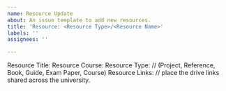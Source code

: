 ```yaml
---
name: Resource Update
about: An issue template to add new resources.
title: 'Resource: <Resource Type>/<Resource Name>'
labels: ''
assignees: ''

---
```


Resource Title:
Resource Course:
Resource Type: // (Project, Reference, Book, Guide, Exam Paper, Course)
Resource Links: // place the drive links shared across the university.
